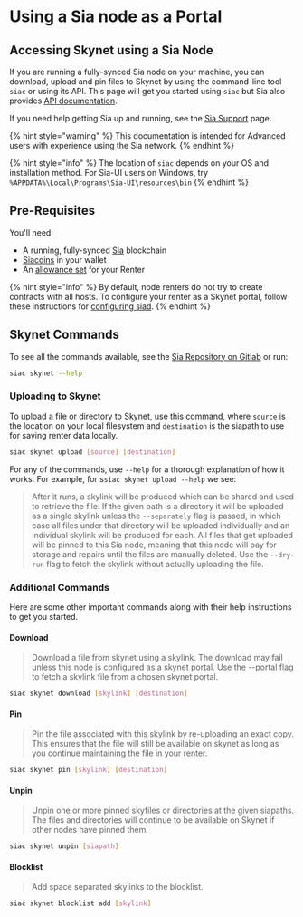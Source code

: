 # Using a Sia node as a Portal

## Accessing Skynet using a Sia Node

If you are running a fully-synced Sia node on your machine, you can download, upload and pin files to Skynet by using the command-line tool `siac` or using its API. This page will get you started using `siac` but Sia also provides [API documentation](https://sia.tech/docs/#skynet).

If you need help getting Sia up and running, see the [Sia Support](https://support.sia.tech/your-sia-wallet/sia-ui-faqs/how-to-download-and-install-sia-ui) page.

{% hint style="warning" %}
This documentation is intended for Advanced users with experience using the Sia network.
{% endhint %}

{% hint style="info" %}
The location of `siac` depends on your OS and installation method. For Sia-UI users on Windows, try `%APPDATA%\Local\Programs\Sia-UI\resources\bin`
{% endhint %}

## Pre-Requisites

You'll need:

* A running, fully-synced [Sia](https://sia.tech/get-started) blockchain 
* [Siacoins](https://support.sia.tech/get-started-with-sia/how-to-buy-siacoins) in your wallet
* An [allowance set](https://support.sia.tech/renting/how-to-rent-storage-on-sia) for your Renter

{% hint style="info" %}
By default, node renters do not try to create contracts with all hosts. To configure your renter as a Skynet portal, follow these instructions for [configuring siad](https://github.com/NebulousLabs/skynet-webportal/tree/master/setup-scripts#step-3-configuring-siad).
{% endhint %}

## Skynet Commands

To see all the commands available, see the [Sia Repository on Gitlab](https://gitlab.com/NebulousLabs/Sia/-/tree/master/cmd/siac#skynet-tasks) or run:

```bash
siac skynet --help
```

### Uploading to Skynet

To upload a file or directory to Skynet, use this command, where `source` is the location on your local filesystem and `destination` is the siapath to use for saving renter data locally.

```bash
siac skynet upload [source] [destination]
```

For any of the commands, use `--help` for a thorough explanation of how it works. For example, for s`siac skynet upload --help` we see:

> After it runs, a skylink will be produced which can be shared and used to retrieve the file. If the given path is a directory it will be uploaded as a single skylink unless the `--separately` flag is passed, in which case all files under that directory will be uploaded individually and an individual skylink will be produced for each. All files that get uploaded will be pinned to this Sia node, meaning that this node will pay for storage and repairs until the files are manually deleted. Use the `--dry-run` flag to fetch the skylink without actually uploading the file.

### Additional Commands

Here are some other important commands along with their help instructions to get you started.

#### Download

> Download a file from skynet using a skylink. The download may fail unless this node is configured as a skynet portal. Use the --portal flag to fetch a skylink file from a chosen skynet portal.

```bash
siac skynet download [skylink] [destination]
```

#### Pin

> Pin the file associated with this skylink by re-uploading an exact copy. This ensures that the file will still be available on skynet as long as you continue maintaining the file in your renter.

```bash
siac skynet pin [skylink] [destination]
```

#### Unpin

> Unpin one or more pinned skyfiles or directories at the given siapaths. The files and directories will continue to be available on Skynet if other nodes have pinned them.

```bash
siac skynet unpin [siapath]
```

#### Blocklist

> Add space separated skylinks to the blocklist.

```bash
siac skynet blocklist add [skylink]
```

